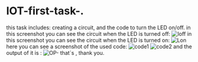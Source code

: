 # IOT-first-task-.
this task includes: creating a circuit, and the code to turn the LED on/off.
in this screenshot  you can see the circuit when the LED is turned off:
![loff](https://github.com/NoufSaleh20/IOT-first-task-./assets/129336340/86f13686-648a-46c7-972f-9d9e89cc6d74)
in this screenshot  you can see the circuit when the LED is turned on:
![Lon](https://github.com/NoufSaleh20/IOT-first-task-./assets/129336340/4b9db763-825b-4173-81af-09688bf45c83)
here you can see a screenshot of  the used code:
![code1](https://github.com/NoufSaleh20/IOT-first-task-./assets/129336340/866ecaa0-00c5-4bd1-907b-4d295d6a1965)
![code2](https://github.com/NoufSaleh20/IOT-first-task-./assets/129336340/812cb516-1b9c-42c7-8543-fe30dc127ca5)
 and the output of it is :
 ![OP-](https://github.com/NoufSaleh20/IOT-first-task-./assets/129336340/022eaccf-a1a1-4254-9a73-b8de037df421)
 that`s  , thank you.
